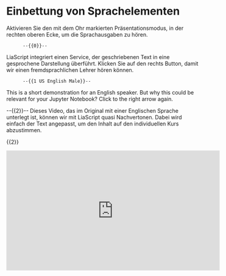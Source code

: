 <!--
author:   Sebastian Zug & André Dietrich
email:    sebastian.zug@informatik.tu-freiberg.de & andre.dietrich@informatik.tu-freiberg.de
version:  0.0.4
language: de
narrator: Deutsch Female

import:  https://raw.githubusercontent.com/liascript-templates/plantUML/master/README.md
         https://github.com/LiaTemplates/Pyodide
-->

# Einbettung von Sprachelementen

Aktivieren Sie den mit dem Ohr markierten Präsentationsmodus, in der rechten oberen Ecke, um die Sprachausgaben zu hören.

          --{{0}}--
LiaScript integriert einen Service, der geschriebenen Text in eine gesprochene Darstellung überführt. Klicken Sie auf den rechts Button, damit wir einen fremdsprachlichen Lehrer hören können.

          --{{1 US English Male}}--
This is a short demonstration for an English speaker. But why this could be relevant for your Jupyter Notebook? Click to the right arrow again.

--{{2}}--
Dieses Video, das im Original mit einer Englischen Sprache unterlegt ist, können wir mit LiaScript quasi Nachvertonen. Dabei wird einfach der Text angepasst, um den Inhalt auf den individuellen Kurs abzustimmen.

{{2}}
<iframe width="560" height="315" src="https://www.youtube.com/embed/Pls9sOQ2x_s?start=5;autoplay=1&mute=1" frameborder="0" allow="accelerometer; autoplay; encrypted-media; gyroscope; picture-in-picture" allowfullscreen></iframe>
